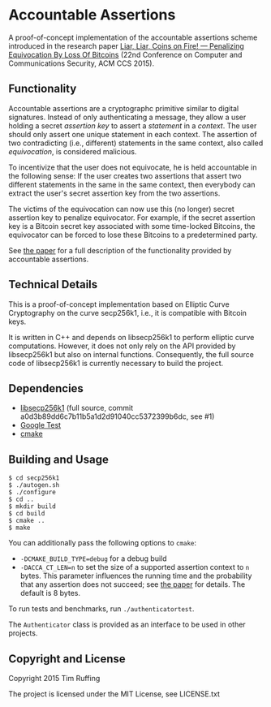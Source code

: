# Accountable Assertions

A proof-of-concept implementation of the accountable assertions scheme
introduced in the research paper
[Liar, Liar, Coins on Fire! — Penalizing Equivocation By Loss Of Bitcoins](https://crypsys.mmci.uni-saarland.de/projects/PenalizingEquivocation/penalizing.pdf) (22nd Conference on Computer and
Communications Security, ACM CCS 2015).

## Functionality
Accountable assertions are a cryptographc primitive similar to digital
signatures. Instead of only authenticating a message, they allow a user
holding a secret *assertion key* to assert a *statement* in a *context*.
The user should only assert one unique statement in each context. The
assertion of two contradicting (i.e., different) statements in the same
context, also called *equivocation*, is considered malicious.

To incentivize that the user does not equivocate, he is held accountable
in the following sense: If the user creates two assertions that assert
two different statements in the same in the same context, then everybody
can extract the user's secret assertion key from the two assertions.

The victims of the equivocation can now use this (no longer) secret
assertion key to penalize equivocator. For example, if the secret
assertion key is a Bitcoin secret key associated with some time-locked
Bitcoins, the equivocator can be forced to lose these Bitcoins to a
predetermined party.

See
[the paper](https://crypsys.mmci.uni-saarland.de/projects/PenalizingEquivocation/penalizing.pdf)
for a full description of the functionality provided by accountable assertions.

## Technical Details
This is a proof-of-concept implementation based on Elliptic Curve
Cryptography on the curve secp256k1, i.e., it is compatible with Bitcoin
keys.

It is written in C++ and depends on libsecp256k1 to perform elliptic
curve computations. However, it does not only rely on the API provided
by libsecp256k1 but also on internal functions. Consequently, the full
source code of libsecp256k1 is currently necessary to build the project.

## Dependencies
 * [libsecp256k1](https://github.com/bitcoin/secp256k1) (full source,
   commit a0d3b89dd6c7b11b5a1d2d91040cc5372399b6dc, see #1)
 * [Google Test](https://github.com/google/googletest/)
 * [cmake](https://cmake.org)

## Building and Usage
```
$ cd secp256k1
$ ./autogen.sh
$ ./configure
$ cd ..
$ mkdir build
$ cd build
$ cmake ..
$ make
```

You can additionally pass the following options to `cmake`:
 * `-DCMAKE_BUILD_TYPE=debug` for a debug build
 * `-DACCA_CT_LEN=n` to set the size of a supported assertion context to `n`
   bytes. This parameter influences the running time and the probability that
   any assertion does not succeed; see
   [the paper](https://crypsys.mmci.uni-saarland.de/projects/PenalizingEquivocation/penalizing.pdf)
   for details. The default is 8 bytes.

To run tests and benchmarks, run `./authenticatortest`.

The `Authenticator` class is provided as an interface to be used in other projects.

## Copyright and License
Copyright 2015 Tim Ruffing

The project is licensed under the MIT License, see LICENSE.txt
